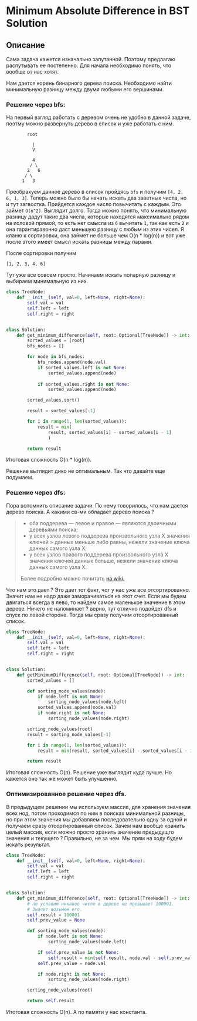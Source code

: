 # Minimum Absolute Difference in BST Solution

## Описание

Сама задача кажется изначально запутанной. Поэтому предлагаю распутывать ее постепенно. Для начала необходимо понять, что вообще от нас хотят.

Нам дается корень бинарного дерева поиска. Необходимо найти минимальную разницу между двумя любыми его вершинами.

### Решение через bfs:
На первый взгляд работать с деревом очень не удобно в данной задаче, поэтму можно развернуть дерево в список и уже работать с ним.

```
        root

          |
          V

          4
         / \
        2   6
       / \ 
      1   3
```
Преобрахуем данное дерево в список пройдясь `bfs` и получим `[4, 2, 6, 1, 3]`. Теперь можно было бы начать искать два заветных числа, но и тут загвостка. Прийдется каждое число повычитать с каждым. Это займет `O(n^2)`. Выглядит долго. Тогда можно понять, что минимальную разницу дадут такие два числа, которые находятся максимально рядом на исловой прямой, то есть нет смысла из `6` вычитать `1`, так как есть `2` и она гарантиравонно даст меньшую разницу с любым из этих чисел. Я кланю к сортировки, она займет не больше чем O(n * log(n)) и вот уже после этого имеет смысл искать разницы между парами.

После сортировки получим

```
[1, 2, 3, 4, 6]
```

Тут уже все совсем просто. Начинаем искать попарную разницу и выбираем минимальную из них.

```python
class TreeNode:
    def __init__(self, val=0, left=None, right=None):
        self.val = val
        self.left = left
        self.right = right


class Solution:
    def get_minimum_difference(self, root: Optional[TreeNode]) -> int:
        sorted_values = [root]
        bfs_nodes = []

        for node in bfs_nodes:
            bfs_nodes.append(node.val)
            if sorted_values.left is not None:
                sorted_values.append(node)
            
            if sorted_values.right is not None:
                sorted_values.append(node)

        sorted_values.sort()

        result = sorted_values[-1]

        for i in range(1, len(sorted_values)):
            result = min(
                result, sorted_values[i] - sorted_values[i - 1]
                )

        return result
```
Итоговая сложность O(n * log(n)).

Решение выглядит дико не оптимальным. Так что давайте еще подумаем.

### Решение через dfs:

Пора вспомнить описание задачи. По нему говорилось, что нам дается дерево поиска. А какими св-ми обладает дерево поиска ?

> - оба поддерева — левое и правое — являются двоичными деревьями поиска;
> - у всех узлов левого поддерева произвольного узла X значения ключей >  данных меньше либо равны, нежели значение ключа данных самого узла X;
> - у всех узлов правого поддерева произвольного узла X значения ключей данных больше, нежели значение ключа данных самого узла X.
> 
> Более подробно можно почитать [на wiki.](https://ru.wikipedia.org/wiki/Двоичное_дерево_поиска)

Что нам это дает ? Это дает тот факт, чот у нас уже все отсортированно. Значит нам не надо даже заморачиваться на этот счет. Если мы будем двигаться всегда в лево, то найдем самое маленькое значение в этом дереве. Ничего не напоминает ? верно, тут отлично подойдет dfs и спуск по левой стороне. Тогда мы сразу получим отсортированный список.

```python
class TreeNode:
    def __init__(self, val=0, left=None, right=None):
        self.val = val
        self.left = left
        self.right = right


class Solution:
    def getMinimumDifference(self, root: Optional[TreeNode]) -> int:
        sorted_values = []

        def sorting_node_values(node):
            if node.left is not None:
                sorting_node_values(node.left)
            sorted_values.append(node.val)
            if node.right is not None:
                sorting_node_values(node.right)

        sorting_node_values(root)
        result = sorting_node_values[-1]

        for i in range(1, len(sorted_values)):
            result = min(result, sorted_values[i] - sorted_values[i - 1])

        return result
```

Итоговая сложность O(n).
Решение уже выглядит куда лучше. Но кажется оно так же может быть улучшенно.

### Оптимизированное решение через dfs.

В предыдущем решении мы используем массив, для хранения значения всех нод, потом проходимся по ним в поисках минимальной разницы, но при этом значения мы добавляем последовательно одну за одной и получаем сразу отсортированный список. Зачем нам вообще хранить целый массив, если можно просто хранить значение предыдущго значения и текущего ? Правильно, не за чем. Мы прям на ходу будем искать результат.

```python
class TreeNode:
    def __init__(self, val=0, left=None, right=None):
        self.val = val
        self.left = left
        self.right = right


class Solution:
    def get_minimum_difference(self, root: Optional[TreeNode]) -> int:
        # по условию никакое число в дереве не превышает 100001.
        # Значит возьмем его.
        self.result = 100001
        self.prev_value = None

        def sorting_node_values(node):
            if node.left is not None:
                sorting_node_values(node.left)

            if self.prev_value is not None:
                self.result = min(self.result, node.val - self.prev_value)
            self.prev_value = node.val

            if node.right is not None:
                sorting_node_values(node.right)

        sorting_node_values(root)

        return self.result
```

Итоговая сложность O(n). А по памяти у нас константа.
